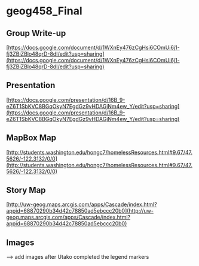 # geog458_Final    


## Group Write-up 
[https://docs.google.com/document/d/1WXnEy476zCgHsi6COmUi6j1-fj3ZBiZBlo48qrD-8dI/edit?usp=sharing](https://docs.google.com/document/d/1WXnEy476zCgHsi6COmUi6j1-fj3ZBiZBlo48qrD-8dI/edit?usp=sharing)    


## Presentation
[https://docs.google.com/presentation/d/16B_9-eZ6T1SbKVC8BGqOkyN7EgdGz9vHDAGjNm4ew_Y/edit?usp=sharing](https://docs.google.com/presentation/d/16B_9-eZ6T1SbKVC8BGqOkyN7EgdGz9vHDAGjNm4ew_Y/edit?usp=sharing)   
 

## MapBox Map
[http://students.washington.edu/hongc7/homelessResources.html#9.67/47.5626/-122.3132/0/0](http://students.washington.edu/hongc7/homelessResources.html#9.67/47.5626/-122.3132/0/0)  


## Story Map
[http://uw-geog.maps.arcgis.com/apps/Cascade/index.html?appid=68870290b34d42c78850ad5ebccc20b0](http://uw-geog.maps.arcgis.com/apps/Cascade/index.html?appid=68870290b34d42c78850ad5ebccc20b0)    


## Images 
--> add images after Utako completed the legend markers 
